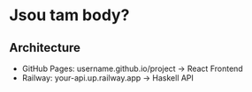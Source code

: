 # Jsou tam body?
## Architecture
* GitHub Pages:     username.github.io/project  → React Frontend
* Railway:          your-api.up.railway.app     → Haskell API

